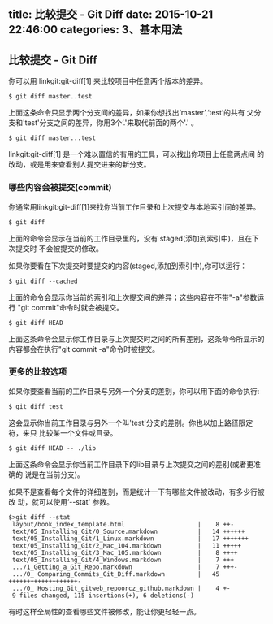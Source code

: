 title: 比较提交 - Git Diff
date: 2015-10-21 22:46:00
categories: 3、基本用法
---
## 比较提交 - Git Diff ##

你可以用 linkgit:git-diff[1] 来比较项目中任意两个版本的差异。

    $ git diff master..test

上面这条命令只显示两个分支间的差异，如果你想找出‘master’,‘test’的共有
父分支和'test'分支之间的差异，你用3个‘.'来取代前面的两个'.' 。

    $ git diff master...test


linkgit:git-diff[1] 是一个难以置信的有用的工具，可以找出你项目上任意两点间
的改动，或是用来查看别人提交进来的新分支。


### 哪些内容会被提交(commit) ###

你通常用linkgit:git-diff[1]来找你当前工作目录和上次提交与本地索引间的差异。

    $ git diff
    
上面的命令会显示在当前的工作目录里的，没有 staged(添加到索引中)，且在下次提交时
不会被提交的修改。

如果你要看在下次提交时要提交的内容(staged,添加到索引中),你可以运行：

    $ git diff --cached

上面的命令会显示你当前的索引和上次提交间的差异；这些内容在不带"-a"参数运行
"git commit"命令时就会被提交。

    $ git diff HEAD

上面这条命令会显示你工作目录与上次提交时之间的所有差别，这条命令所显示的
内容都会在执行"git commit -a"命令时被提交。

### 更多的比较选项 ###

如果你要查看当前的工作目录与另外一个分支的差别，你可以用下面的命令执行:

    $ git diff test
    

这会显示你当前工作目录与另外一个叫'test'分支的差别。你也以加上路径限定符，来只
比较某一个文件或目录。

    $ git diff HEAD -- ./lib 

上面这条命令会显示你当前工作目录下的lib目录与上次提交之间的差别(或者更准确的
说是在当前分支)。


如果不是查看每个文件的详细差别，而是统计一下有哪些文件被改动，有多少行被改
动，就可以使用‘--stat' 参数。

    $>git diff --stat
     layout/book_index_template.html                    |    8 ++-
     text/05_Installing_Git/0_Source.markdown           |   14 ++++++
     text/05_Installing_Git/1_Linux.markdown            |   17 +++++++
     text/05_Installing_Git/2_Mac_104.markdown          |   11 +++++
     text/05_Installing_Git/3_Mac_105.markdown          |    8 ++++
     text/05_Installing_Git/4_Windows.markdown          |    7 +++
     .../1_Getting_a_Git_Repo.markdown                  |    7 +++-
     .../0_ Comparing_Commits_Git_Diff.markdown         |   45 +++++++++++++++++++-
     .../0_ Hosting_Git_gitweb_repoorcz_github.markdown |    4 +-
     9 files changed, 115 insertions(+), 6 deletions(-)

有时这样全局性的查看哪些文件被修改，能让你更轻轻一点。

